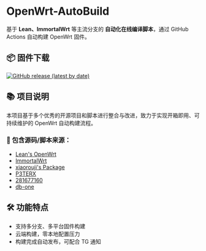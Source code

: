 # OpenWrt-AutoBuild

基于 **Lean、ImmortalWrt** 等主流分支的 **自动化在线编译脚本**，通过 GitHub Actions 自动构建 OpenWrt 固件。

## 📦 固件下载

[![GitHub release (latest by date)](https://img.shields.io/github/v/release/xcz-ns/OpenWrt-AutoBuild?style=for-the-badge&label=固件更新下载)](https://github.com/xcz-ns/OpenWrt-AutoBuild/releases)

## 📚 项目说明

本项目基于多个优秀的开源项目和脚本进行整合与改进，致力于实现开箱即用、可持续维护的 OpenWrt 自动构建流程。

### 🔧 包含源码/脚本来源：

- [Lean's OpenWrt](https://github.com/coolsnowwolf/lede)
- [ImmortalWrt](https://github.com/immortalwrt/immortalwrt)
- [xiaorouji's Package](https://github.com/xiaorouji/openwrt-passwall)
- [P3TERX](https://github.com/P3TERX/Actions-OpenWrt)
- [281677160](https://github.com/281677160/openwrt-package)
- [db-one](https://github.com/db-one/OpenWrt-AutoBuild)

## 🛠 功能特点

- 支持多分支、多平台固件构建
- 云端构建，零本地配置压力
- 构建完成自动发布，可配合 TG 通知

